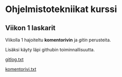 # Ohjelmistotekniikat kurssi

## Viikon 1 laskarit

Viikolla 1 hajoiteltu **komentorivin** ja *gitin* perusteita.

Lisäksi käyty läpi githubin toiminnallisuutta.

[gitlog.txt](./laskarit/viikko1/gitlog.txt)

[komentorivi.txt](./laskarit/viikko1/komentorivi.txt)
